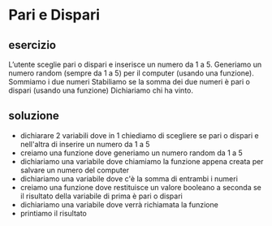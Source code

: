 # Pari e Dispari

## esercizio

L’utente sceglie pari o dispari e inserisce un numero da 1 a 5.
Generiamo un numero random (sempre da 1 a 5) per il computer (usando una funzione).
Sommiamo i due numeri
Stabiliamo se la somma dei due numeri è pari o dispari (usando una funzione)
Dichiariamo chi ha vinto.

## soluzione

- dichiarare 2 variabili dove in 1 chiediamo di scegliere se pari o dispari e nell'altra di inserire un numero da 1 a 5
- creiamo una funzione dove generiamo un numero random da 1 a 5 
- dichiariamo una variabile dove chiamiamo la funzione appena creata per salvare un numero del computer
- dichiariamo una variabile dove c'è la somma di entrambi i numeri
- creiamo una funzione dove restituisce un valore booleano a seconda se il risultato della variabile di prima è pari o dispari
- dichiariamo una variabile dove verrà richiamata la funzione
- printiamo il risultato